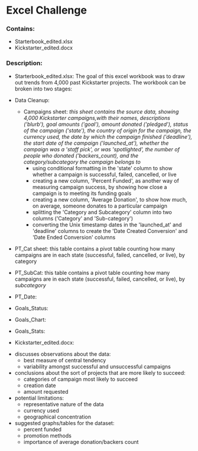# Excel Challenge

### Contains:
* Starterbook_edited.xlsx
* Kickstarter_edited.docx

### Description:
* Starterbook_edited.xlsx: The goal of this excel workbook was to draw out trends from 4,000 past Kickstarter projects. The workbook can be broken into two stages:
- Data Cleanup:
    - Campaigns sheet: 
      _this sheet contains the source data, showing 4,000 Kickstarter campaigns,with their names, descriptions ('blurb'), goal amounts ('goal'), amount donated ('pledged'), status of the campaign ('state'), the country of origin for the campaign, the currency used, the date by which the campaign finished ('deadline'), the start date of the campaign ('launched_at'), whether the campaign was a 'staff pick', or was 'spotlighted', the number of people who donated ('backers_count), and the category/subcategory the campaign belongs to_ 
        - using conditional formatting in the 'state' column to show whether a  campaign is successful, failed, cancelled, or live
        - creating a new column, 'Percent Funded', as another way of measuring  campaign success, by showing how close a campaign is to meeting its funding goals
        - creating a new column, 'Average Donation', to show how much, on average, someone donates to a particular campaign
        - splitting the 'Category and Subcategory' column into two columns  ('Category' and 'Sub-category') 
        - converting the Unix timestamp dates in the 'launched_at' and 'deadline' columns to create the 'Date Created Conversion' and 'Date Ended Conversion' columns 


- PT_Cat sheet: this table contains a pivot table counting how many campaigns are in each state (successful, failed, cancelled, or live), by category
- PT_SubCat: this table contains a pivot table counting how many campaigns are in each state (successful, failed, cancelled, or live), by _subcategory_
- PT_Date:
- Goals_Status:
- Goals_Chart:
- Goals_Stats:

* Kickstarter_edited.docx:
- discusses observations about the data: 
    - best measure of central tendency
    - variability amongst successful and unsuccessful campaigns
- conclusions about the sort of projects that are more likely to succeed: 
    - categories of campaign most likely to succeed
    - creation date
    - amount requested
- potential limitations:
    - representative nature of the data
    - currency used
    - geographical concentration
- suggested graphs/tables for the dataset:
    - percent funded
    - promotion methods
    - importance of average donation/backers count


